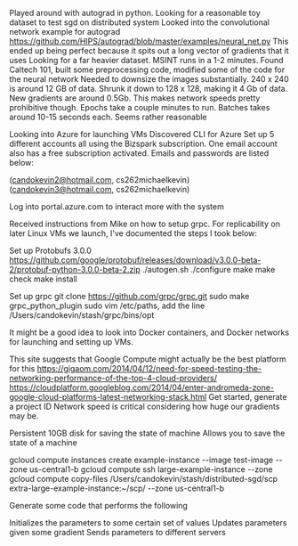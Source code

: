 
Played around with autograd in python. Looking for a reasonable toy dataset to test sgd on distributed system
Looked into the convolutional network example for autograd https://github.com/HIPS/autograd/blob/master/examples/neural_net.py
This ended up being perfect because it spits out a long vector of gradients that it uses 
Looking for a far heavier dataset. MSINT runs in a 1-2 minutes.
Found Caltech 101, built some preprocessing code, modified some of the code for the neural network
Needed to downsize the images substantially. 240 x 240 is around 12 GB of data. Shrunk it down to 128 x 128, making it 4 Gb of data. New gradients are around 0.5Gb. This makes network speeds pretty prohibitive though. 
Epochs take a couple minutes to run. Batches takes around 10-15 seconds each. Seems rather reasonable


Looking into Azure for launching VMs 
Discovered CLI for Azure
Set up 5 different accounts all using the Bizspark subscription. One email account also has a free subscription activated.
Emails and passwords are listed below:

(candokevin2@hotmail.com, cs262michaelkevin)
(candokevin3@hotmail.com, cs262michaelkevin)


Log into portal.azure.com to interact more with the system

Received instructions from Mike on how to setup grpc. For replicability on later Linux VMs we launch, I've documented the steps
I took below:

Set up Protobufs 3.0.0
	https://github.com/google/protobuf/releases/download/v3.0.0-beta-2/protobuf-python-3.0.0-beta-2.zip
	./autogen.sh
	./configure
	make
	make check
	make install

Set up grpc
	git clone https://github.com/grpc/grpc.git
	sudo make grpc_python_plugin
	sudo vim /etc/paths, add the line /Users/candokevin/stash/grpc/bins/opt


It might be a good idea to look into Docker containers, and Docker networks for launching and setting up VMs. 

This site suggests that Google Compute might actually be the best platform for this
https://gigaom.com/2014/04/12/need-for-speed-testing-the-networking-performance-of-the-top-4-cloud-providers/
https://cloudplatform.googleblog.com/2014/04/enter-andromeda-zone-google-cloud-platforms-latest-networking-stack.html
Get started, generate a project ID
Network speed is critical considering how huge our gradients may be. 

Persistent 10GB disk for saving the state of machine 
Allows you to save the state of a machine

gcloud compute instances create example-instance --image test-image --zone us-central1-b
gcloud compute ssh large-example-instance --zone 
gcloud compute copy-files /Users/candokevin/stash/distributed-sgd/scp extra-large-example-instance:~/scp/ --zone us-central1-b


Generate some code that performs the following

Initializes the parameters to some certain set of values
Updates parameters given some gradient
Sends parameters to different servers 
